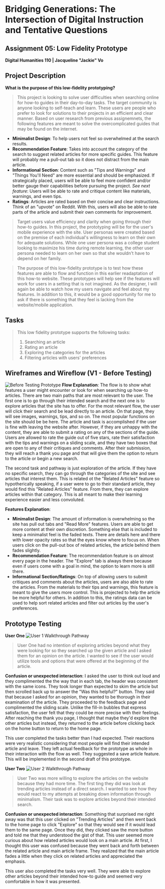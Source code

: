 # Bridging Generations: The Intersection of Digital Instruction and Tentative Questions
## Assignment 05: Low Fidelity Prototype ##
__Digital Humanities 110 | Jacqueline "Jackie" Vo__

## Project Description ##
**What is the purpose of this low-fidelity prototyping?**
> This project is looking to solve user difficulties when searching online for how-to guides in their day-to-day tasks. The target community is anyone looking to self-teach and learn. These users are people who prefer to look for solutions to their projects in an efficient and clear manner. Based on user research from previous assignemnets, the following features are meant to solve the overcomplicated guides that may be found on the internet. 

* **Minimalist Design**: To help users not feel so overwhelmed at the search results.
* **Recommendation Feature**: Takes into account the category of the search to suggest related articles for more specific guides. This feature will probably me a pull-out tab so it does not distract from the main article. 
* **Informational Section**: Content such as "Tips and Warnings" and "Things You'll Need" are more essential and should be emphasized. If strategically placed, users will be able to feel more confident and/or better gauge their capabilities before pursuing the project. *See next feature*: Users will be able to rate and critique content like materials, warnings, and even tips.
* **Ratings**: Articles are rated based on their concise and clear instructions. Think of an "upvote" on Reddit. With this, users will also be able to rate parts of the article and submit their own comments for improvement.

> Target users value efficiency and clarity when going through their how-to guides. In this project, the prototyping will be for the user's mobile experience with the site. User personas were created based on the premise of each individual's willingness to learn on their own for adequate solutions. While one user persona was a college student looking to maximize his time during remote learning, the other user persona needed to learn on her own so that she wouldn't have to depend on her family. 

> The purpose of this low-fidelity prototype is to test how these features are able to flow and function in this earlier readaptation of this how-to website. These prototypes will help see if the features will work for users in a setting that is not imagined. As the designer, I will again be able to watch how my users navigate and feel about my features. In addition to this, it would be a good opportunity for me to ask if there is something that they feel is lacking from the website/mobile application. 

## Tasks ##
> This low fidelity prototype supports the following tasks:
> 1. Searching an article
> 2. Rating an article
> 3. Exploring the categories for the articles
> 4. Filtering articles with users' preferences

## Wireframes and Wireflow (V1 - Before Testing) ##
![Before Testing Prototype](prototype.jpg)
**Flow Explanation**: The flow is to show what features a user might encounter or look for when searching up how-to articles. There are two main paths that are most relevant to the user. The first one is to go through their intended search and the next one is to explore articles that the site has to offer. For the most relevant flow, the user will click their search and be lead directly to an article. On that page, they will see images, warnings, tips, and so on. The most popular functions on the site should be be here. The article and task is accomplished if the user is fine with leaving the website after. However, if they are unhappy with the content, they are able to submit a rating on any of the sections of the guide. Users are allowed to rate the guide out of five stars, rate their satisfaction with the tips and warnings on a sliding scale, and they have two boxes that are open to any of their critiques and comments. After their submission, they will reach a thank you page and that will give them the option to return to the article or begin a new search.

The second task and pathway is just exploration of the article. If they have no specific search, they can go through the categories of the site and see articles that interest them. This is related ot the "Related Articles" feature so hypotherically speaking, if a user were to go to their standard article, they would find this "Related Articles" feature. From there, they can explore articles within that category. This is all meant to make their learning experience easier and less convoluted. 

**Features Explanation**:
* **Minimalist Design**: The amount of information is overwhelming so the site has pull out tabs and "Read More" features. Users are able to get more content at their own discretion. Something else that is included to keep a minimalist feel is the faded texts. There are details here and there with lower opacity rates so that the eyes know where to focus on. When users click on the pull-out box of related articles, the article behind them fades slightly. 
* **Recommendation Feature**: The recommendation feature is on almost every page in the header. The "Explore" tab is always there because even if users come with a goal in mind, the option to learn more is still there. 
* **Informational Section/Ratings**: On top of allowing users to submit critiques and comments about the articles, users are also able to rate the articles. From the materials to their tips and warnings, this feature is meant to give the users more control. This is projected to help the article be more helpful for others. In addition to this, the ratings data can be used to help sort related articles and filter out articles by the user's preferences. 

## Prototype Testing ##
**User One**
![User 1 Walkthrough Pathway](user1.jpg)
> User One had no intention of exploring articles beyond what they were looking for so they searched up the given article and I asked them for an opinion on the article. I wanted to see if the user would utilize tools and options that were offered at the beginning of the article.

**Confusion or unexpected interaction**: I asked the user to think out loud and they complimented the the way that in each tab, the header was consistent with the same icons. They took longer than expected to skim the article but then scrolled back up to answer the "Was this helpful?" button. They said that because I asked for an opinion, they wanted to be thorough in their examination of the article. They proceeded to the feedback page and complimented the sliding scale. Unlike the fill-in bubbles that express satisfaction, the user felt that they could be more precise with their feelings. After reaching the thank you page, I thought that maybe they'd explore the other articles but instead, they returned to the article before clicking back on the home button to return to the home page.

This user completed the tasks better than I had expected. Their reactions were very realistic considering that most people will find their intended article and leave. They left actual feedback for the prototype as whole in their interaction with the flow as well. They suggested a save article feature. This will be implemented in the second draft of this prototype. 

**User Two**
![User 2 Walkthrough Pathway](user2.jpg)
> User Two was more willing to explore the articles on the website because they had more time. The first ting they did was look at trending articles instead of a direct search. I wanted to see how they would react to my attempts at breaking down information through minimalism. Their task was to explore articles beyond their intended search.

**Confusion or unexpected interaction**: Something that surprised me right away was that this user clicked on "Trending Articles" and then went back to the home page to click "Explore" so that they would see if it would lead them to the same page. Once they did, they clicked saw the more button and told me that they understood the gist of that. This user seemed more curious about how related articles would look on a main article. At first, I thought this user was confused because they went back and forth between the related article and main article frame. They realized that the main article fades a little when they click on related articles and appreciated the emphasis.

This user also completed the tasks very well. They were able to explore other articles beyond their intended how-to guide and seemed very comfortable in how it was presented.
